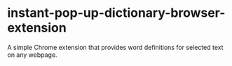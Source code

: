 # instant-pop-up-dictionary-browser-extension
A simple Chrome extension that provides word definitions for selected text on any webpage.
